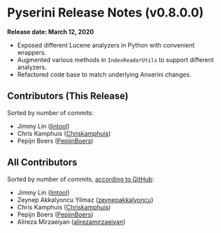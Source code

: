 # Pyserini Release Notes (v0.8.0.0)

**Release date: March 12, 2020**

+ Exposed different Lucene analyzers in Python with convenient wrappers.
+ Augmented various methods in `IndexReaderUtils` to support different analyzers.
+ Refactored code base to match underlying Anserini changes.

## Contributors (This Release)

Sorted by number of commits:

+ Jimmy Lin ([lintool](https://github.com/lintool))
+ Chris Kamphuis ([Chriskamphuis](https://github.com/Chriskamphuis))
+ Pepijn Boers ([PepijnBoers](https://github.com/PepijnBoers))

## All Contributors

Sorted by number of commits, [according to GitHub](https://github.com/castorini/pyserini/graphs/contributors):

+ Jimmy Lin ([lintool](https://github.com/lintool))
+ Zeynep Akkalyoncu Yilmaz ([zeynepakkalyoncu](https://github.com/zeynepakkalyoncu))
+ Chris Kamphuis ([Chriskamphuis](https://github.com/Chriskamphuis))
+ Pepijn Boers ([PepijnBoers](https://github.com/PepijnBoers))
+ Alireza Mirzaeiyan ([alirezamirzaeiyan](https://github.com/alirezamirzaeiyan))
